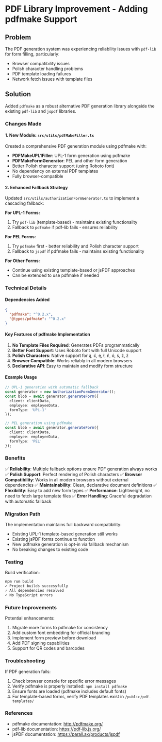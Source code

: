 # PDF Library Improvement - Adding pdfmake Support

## Problem
The PDF generation system was experiencing reliability issues with `pdf-lib` for form filling, particularly:
- Browser compatibility issues
- Polish character handling problems
- PDF template loading failures
- Network fetch issues with template files

## Solution
Added `pdfmake` as a robust alternative PDF generation library alongside the existing `pdf-lib` and `jspdf` libraries.

### Changes Made

#### 1. New Module: `src/utils/pdfMakeFiller.ts`
Created a comprehensive PDF generation module using pdfmake with:
- **PDFMakeUPL1Filler**: UPL-1 form generation using pdfmake
- **PDFMakeFormGenerator**: PEL and other form generation
- Better Polish character support (using Roboto font)
- No dependency on external PDF templates
- Fully browser-compatible

#### 2. Enhanced Fallback Strategy
Updated `src/utils/authorizationFormGenerator.ts` to implement a cascading fallback:

**For UPL-1 Forms:**
1. Try `pdf-lib` (template-based) - maintains existing functionality
2. Fallback to `pdfmake` if pdf-lib fails - ensures reliability

**For PEL Forms:**
1. Try `pdfmake` first - better reliability and Polish character support
2. Fallback to `jspdf` if pdfmake fails - maintains existing functionality

**For Other Forms:**
- Continue using existing template-based or jsPDF approaches
- Can be extended to use pdfmake if needed

### Technical Details

#### Dependencies Added
```json
{
  "pdfmake": "^0.2.x",
  "@types/pdfmake": "^0.2.x"
}
```

#### Key Features of pdfmake Implementation

1. **No Template Files Required**: Generates PDFs programmatically
2. **Better Font Support**: Uses Roboto font with full Unicode support
3. **Polish Characters**: Native support for ą, ć, ę, ł, ń, ó, ś, ź, ż
4. **Browser Compatible**: Works reliably in all modern browsers
5. **Declarative API**: Easy to maintain and modify form structure

#### Example Usage

```typescript
// UPL-1 generation with automatic fallback
const generator = new AuthorizationFormGenerator();
const blob = await generator.generateForm({
  client: clientData,
  employee: employeeData,
  formType: 'UPL-1'
});

// PEL generation using pdfmake
const blob = await generator.generateForm({
  client: clientData,
  employee: employeeData,
  formType: 'PEL'
});
```

### Benefits

✅ **Reliability**: Multiple fallback options ensure PDF generation always works
✅ **Polish Support**: Perfect rendering of Polish characters
✅ **Browser Compatibility**: Works in all modern browsers without external dependencies
✅ **Maintainability**: Clean, declarative document definitions
✅ **Flexibility**: Easy to add new form types
✅ **Performance**: Lightweight, no need to fetch large template files
✅ **Error Handling**: Graceful degradation with automatic fallback

### Migration Path

The implementation maintains full backward compatibility:
- Existing UPL-1 template-based generation still works
- Existing jsPDF forms continue to function
- New pdfmake generation is opt-in via fallback mechanism
- No breaking changes to existing code

### Testing

Build verification:
```bash
npm run build
✓ Project builds successfully
✓ All dependencies resolved
✓ No TypeScript errors
```

### Future Improvements

Potential enhancements:
1. Migrate more forms to pdfmake for consistency
2. Add custom font embedding for official branding
3. Implement form preview before download
4. Add PDF signing capabilities
5. Support for QR codes and barcodes

### Troubleshooting

If PDF generation fails:
1. Check browser console for specific error messages
2. Verify pdfmake is properly installed: `npm install pdfmake`
3. Ensure fonts are loaded (pdfmake includes default fonts)
4. For template-based forms, verify PDF templates exist in `/public/pdf-templates/`

### References

- pdfmake documentation: http://pdfmake.org/
- pdf-lib documentation: https://pdf-lib.js.org/
- jsPDF documentation: https://parall.ax/products/jspdf
